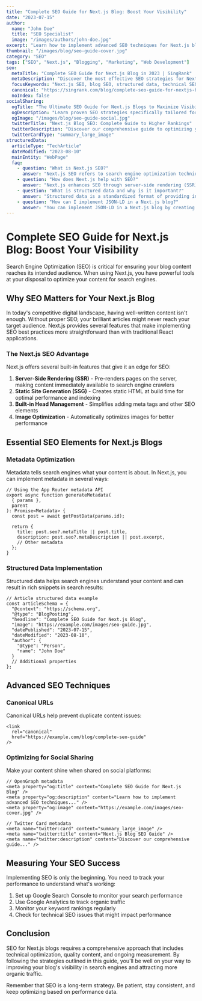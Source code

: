 ```yaml
---
title: "Complete SEO Guide for Next.js Blog: Boost Your Visibility"
date: "2023-07-15"
author:
  name: "John Doe"
  title: "SEO Specialist"
  image: "/images/authors/john-doe.jpg"
excerpt: "Learn how to implement advanced SEO techniques for Next.js blogs to improve your search engine rankings and increase organic traffic."
thumbnail: "/images/blog/seo-guide-cover.jpg"
category: "SEO"
tags: ["SEO", "Next.js", "Blogging", "Marketing", "Web Development"]
seo:
  metaTitle: "Complete SEO Guide for Next.js Blog in 2023 | SingRank"
  metaDescription: "Discover the most effective SEO strategies for Next.js blogs. Learn how to optimize metadata, implement structured data, and boost your search rankings."
  focusKeywords: "Next.js SEO, blog SEO, structured data, technical SEO, metadata optimization"
  canonical: "https://singrank.com/blog/complete-seo-guide-for-nextjs-blog"
  noIndex: false
socialSharing:
  ogTitle: "The Ultimate SEO Guide for Next.js Blogs to Maximize Visibility"
  ogDescription: "Learn proven SEO strategies specifically tailored for Next.js blog platforms. From basic metadata to advanced structured data implementation."
  ogImage: "/images/blog/seo-guide-social.jpg"
  twitterTitle: "Next.js Blog SEO: Complete Guide to Higher Rankings"
  twitterDescription: "Discover our comprehensive guide to optimizing your Next.js blog for search engines. Includes implementation tips and best practices."
  twitterCardType: "summary_large_image"
structuredData:
  articleType: "TechArticle"
  dateModified: "2023-08-10"
  mainEntity: "WebPage"
  faq:
    - question: "What is Next.js SEO?"
      answer: "Next.js SEO refers to search engine optimization techniques specifically tailored for Next.js applications. It includes server-side rendering for better indexing, optimized metadata implementation, and structured data for rich search results."
    - question: "How does Next.js help with SEO?"
      answer: "Next.js enhances SEO through server-side rendering (SSR) and static site generation (SSG), which provide pre-rendered HTML to search engines. It also offers built-in head management for meta tags and an optimized image component for faster loading times."
    - question: "What is structured data and why is it important?"
      answer: "Structured data is a standardized format of providing information about a page and classifying its content. It's important because it helps search engines understand your content better and can result in rich snippets in search results, increasing visibility and click-through rates."
    - question: "How can I implement JSON-LD in a Next.js blog?"
      answer: "You can implement JSON-LD in a Next.js blog by creating a component that generates the appropriate schema markup and includes it in your page using Next.js's Script component. The schema should be specific to your content type, such as Article, BlogPosting, or FAQPage."
---
```


# Complete SEO Guide for Next.js Blog: Boost Your Visibility

Search Engine Optimization (SEO) is critical for ensuring your blog content reaches its intended audience. When using Next.js, you have powerful tools at your disposal to optimize your content for search engines.

## Why SEO Matters for Your Next.js Blog

In today's competitive digital landscape, having well-written content isn't enough. Without proper SEO, your brilliant articles might never reach your target audience. Next.js provides several features that make implementing SEO best practices more straightforward than with traditional React applications.

### The Next.js SEO Advantage

Next.js offers several built-in features that give it an edge for SEO:

1. **Server-Side Rendering (SSR)** - Pre-renders pages on the server, making content immediately available to search engine crawlers
2. **Static Site Generation (SSG)** - Creates static HTML at build time for optimal performance and indexing
3. **Built-in Head Management** - Simplifies adding meta tags and other SEO elements
4. **Image Optimization** - Automatically optimizes images for better performance

## Essential SEO Elements for Next.js Blogs

### Metadata Optimization

Metadata tells search engines what your content is about. In Next.js, you can implement metadata in several ways:

```tsx
// Using the App Router metadata API
export async function generateMetadata(
  { params },
  parent
): Promise<Metadata> {
  const post = await getPostData(params.id);
  
  return {
    title: post.seo?.metaTitle || post.title,
    description: post.seo?.metaDescription || post.excerpt,
    // Other metadata
  };
}
```

### Structured Data Implementation

Structured data helps search engines understand your content and can result in rich snippets in search results:

```tsx
// Article structured data example
const articleSchema = {
  "@context": "https://schema.org",
  "@type": "BlogPosting",
  "headline": "Complete SEO Guide for Next.js Blog",
  "image": "https://example.com/images/seo-guide.jpg",
  "datePublished": "2023-07-15",
  "dateModified": "2023-08-10",
  "author": {
    "@type": "Person",
    "name": "John Doe"
  }
  // Additional properties
};
```

## Advanced SEO Techniques

### Canonical URLs

Canonical URLs help prevent duplicate content issues:

```tsx
<link 
  rel="canonical" 
  href="https://example.com/blog/complete-seo-guide" 
/>
```

### Optimizing for Social Sharing

Make your content shine when shared on social platforms:

```tsx
// OpenGraph metadata
<meta property="og:title" content="Complete SEO Guide for Next.js Blog" />
<meta property="og:description" content="Learn how to implement advanced SEO techniques..." />
<meta property="og:image" content="https://example.com/images/seo-cover.jpg" />

// Twitter Card metadata
<meta name="twitter:card" content="summary_large_image" />
<meta name="twitter:title" content="Next.js Blog SEO Guide" />
<meta name="twitter:description" content="Discover our comprehensive guide..." />
```

## Measuring Your SEO Success

Implementing SEO is only the beginning. You need to track your performance to understand what's working:

1. Set up Google Search Console to monitor your search performance
2. Use Google Analytics to track organic traffic
3. Monitor your keyword rankings regularly
4. Check for technical SEO issues that might impact performance

## Conclusion

SEO for Next.js blogs requires a comprehensive approach that includes technical optimization, quality content, and ongoing measurement. By following the strategies outlined in this guide, you'll be well on your way to improving your blog's visibility in search engines and attracting more organic traffic.

Remember that SEO is a long-term strategy. Be patient, stay consistent, and keep optimizing based on performance data. 